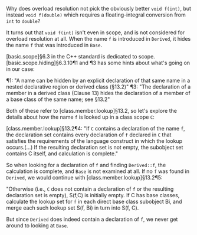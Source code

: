 Why does overload resolution not pick the obviously better `void f(int)`, but instead `void f(double)` which requires a floating-integral conversion from `int` to `double`?

It turns out that `void f(int)` isn't even in scope, and is not considered for overload resolution at all. When the name `f` is introduced in `Derived`, it hides the name `f` that was introduced in `Base`.

[basic.scope]§6.3 in the C++ standard is dedicated to scope. [basic.scope.hiding]§6.3.10¶1 and ¶3 has some hints about what's going on in our case:

¶1: "A name can be hidden by an explicit declaration of that same name in a nested declarative region or derived class (§13.2)"
¶3: "The declaration of a member in a derived class (Clause 13) hides the declaration of a member of a base class of the same name; see §13.2"

Both of these refer to [class.member.lookup]§13.2, so let's explore the details about how the name `f` is looked up in a class scope `C`:

[class.member.lookup]§13.2¶4:
"If `C` contains a declaration of the name `f`, the declaration set contains every declaration of `f` declared in `C` that satisfies the requirements of the language construct in which the lookup occurs.(...) If the resulting declaration set is not empty, the subobject set contains C itself, and calculation is complete." 

So when looking for a declaration of `f` and finding `Derived::f`, the calculation is complete, and `Base` is not examined at all. If no `f` was found in `Derived`, we would continue with [class.member.lookup]§13.2¶5:

"Otherwise (i.e., `C` does not contain a declaration of `f` or the resulting declaration set is empty), S(f,C) is initially empty. If C has base classes, calculate the lookup set for `f` in each direct base class subobject Bi, and merge each such lookup set S(f, Bi) in turn into S(f, C).

But since `Derived` does indeed contain a declaration of `f`, we never get around to looking at `Base`.
